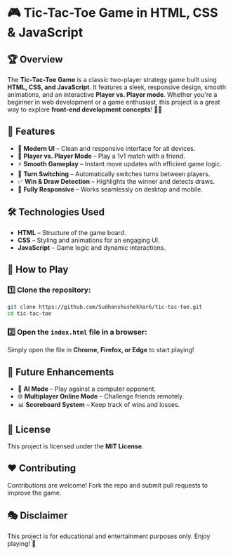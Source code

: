 # 🎮 Tic-Tac-Toe Game in HTML, CSS & JavaScript

## 🏆 Overview  
The **Tic-Tac-Toe Game** is a classic two-player strategy game built using **HTML, CSS, and JavaScript**. It features a sleek, responsive design, smooth animations, and an interactive **Player vs. Player mode**. Whether you're a beginner in web development or a game enthusiast, this project is a great way to explore **front-end development concepts**! 🎲✨  

## 🚀 Features  

- 🎨 **Modern UI** – Clean and responsive interface for all devices.  
- 👥 **Player vs. Player Mode** – Play a 1v1 match with a friend.  
- ⚡ **Smooth Gameplay** – Instant move updates with efficient game logic.  
- 🔄 **Turn Switching** – Automatically switches turns between players.  
- ✅ **Win & Draw Detection** – Highlights the winner and detects draws.  
- 📱 **Fully Responsive** – Works seamlessly on desktop and mobile.  

## 🛠️ Technologies Used  

- **HTML** – Structure of the game board.  
- **CSS** – Styling and animations for an engaging UI.  
- **JavaScript** – Game logic and dynamic interactions.  

## 📌 How to Play  

### 1️⃣ Clone the repository:  
```sh  
git clone https://github.com/Sudhanshushekhar6/tic-tac-toe.git  
cd tic-tac-toe 
```

### 2️⃣ Open the `index.html` file in a browser:  
Simply open the file in **Chrome, Firefox, or Edge** to start playing!  

## 🎯 Future Enhancements  

- 🤖 **AI Mode** – Play against a computer opponent.  
- 🌐 **Multiplayer Online Mode** – Challenge friends remotely.  
- 📊 **Scoreboard System** – Keep track of wins and losses.  

## 📜 License  
This project is licensed under the **MIT License**.  

## ❤️ Contributing  
Contributions are welcome! Fork the repo and submit pull requests to improve the game.  

## 🎭 Disclaimer  
This project is for educational and entertainment purposes only. Enjoy playing! 🎉
